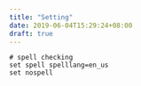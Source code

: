 ```yaml
---
title: "Setting"
date: 2019-06-04T15:29:24+08:00
draft: true
---
```


```vim
# spell checking 
set spell spelllang=en_us
set nospell
```